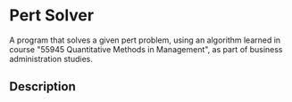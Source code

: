 # Pert Solver

A program that solves a given pert problem, using an algorithm learned in course "55945 Quantitative Methods in Management", 
as part of business administration studies.

## Description

